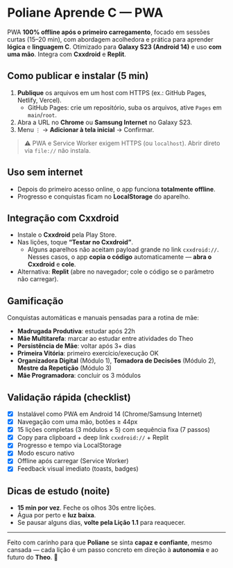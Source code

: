# Poliane Aprende C — PWA

PWA **100% offline após o primeiro carregamento**, focado em sessões curtas (15–20 min), com abordagem acolhedora e prática para aprender **lógica** e **linguagem C**. Otimizado para **Galaxy S23 (Android 14)** e uso **com uma mão**. Integra com **Cxxdroid** e **Replit**.

## Como publicar e instalar (5 min)
1. **Publique** os arquivos em um host com HTTPS (ex.: GitHub Pages, Netlify, Vercel).  
   - GitHub Pages: crie um repositório, suba os arquivos, ative `Pages` em `main`/`root`.
2. Abra a URL no **Chrome** ou **Samsung Internet** no Galaxy S23.
3. Menu `⋮` → **Adicionar à tela inicial** → Confirmar.

> ⚠️ PWA e Service Worker exigem HTTPS (ou `localhost`). Abrir direto via `file://` não instala.

## Uso sem internet
- Depois do primeiro acesso online, o app funciona **totalmente offline**.
- Progresso e conquistas ficam no **LocalStorage** do aparelho.

## Integração com Cxxdroid
- Instale o **Cxxdroid** pela Play Store.
- Nas lições, toque **“Testar no Cxxdroid”**.  
  - Alguns aparelhos não aceitam payload grande no link `cxxdroid://`. Nesses casos, o app **copia o código** automaticamente — **abra o Cxxdroid** e **cole**.
- Alternativa: **Replit** (abre no navegador; cole o código se o parâmetro não carregar).

## Gamificação
Conquistas automáticas e manuais pensadas para a rotina de mãe:
- **Madrugada Produtiva**: estudar após 22h  
- **Mãe Multitarefa**: marcar ao estudar entre atividades do Theo  
- **Persistência de Mãe**: voltar após 3+ dias  
- **Primeira Vitória**: primeiro exercício/execução OK  
- **Organizadora Digital** (Módulo 1), **Tomadora de Decisões** (Módulo 2), **Mestre da Repetição** (Módulo 3)  
- **Mãe Programadora**: concluir os 3 módulos

## Validação rápida (checklist)
- [x] Instalável como PWA em Android 14 (Chrome/Samsung Internet)
- [x] Navegação com uma mão, botões ≥ 44px
- [x] 15 lições completas (3 módulos × 5) com sequência fixa (7 passos)
- [x] Copy para clipboard + deep link `cxxdroid://` + Replit
- [x] Progresso e tempo via LocalStorage
- [x] Modo escuro nativo
- [x] Offline após carregar (Service Worker)
- [x] Feedback visual imediato (toasts, badges)

## Dicas de estudo (noite)
- **15 min por vez**. Feche os olhos 30s entre lições.
- Água por perto e **luz baixa**.
- Se pausar alguns dias, **volte pela Lição 1.1** para reaquecer.

---

Feito com carinho para que **Poliane** se sinta **capaz e confiante**, mesmo cansada — cada lição é um passo concreto em direção à **autonomia** e ao futuro do **Theo**. 💙